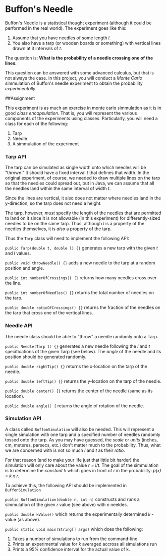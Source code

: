 # Buffon's Needle

Buffon's Needle is a statistical thought experiment (although it could be
performed in the real world). The experiment goes like this:

1. Assume that you have needles of some length _l_.
2. You also have a tarp (or wooden boards or something) with vertical lines
drawn at it intervals of _t_.

The question is: **What is the probability of a needle crossing one of the lines**.

This question can be answered with some advanced calculus, but that is not always
the case. In this project, you will conduct a _Monte Carlo_ simmulation of Buffon's
needle experiment to obtain the probability _experimentally_.

##Assignment

This experiment is as much an exercise in monte carlo simmulation as it is in good
_class encapsulation_. That is, you will represent the various components of the
experiments using classes. Particularly, you will need a class for each of the
following:

1. Tarp
2. Needle
3. A simmulation of the experiment

### Tarp API
The tarp can be simulated as single width onto which needles will be "thrown." It
should have a fixed interval _t_ that defines that width. In the original experiment,
of course, we needed to draw multiple lines on the tarp so that the needles could
spread out, but in Java, we can assume that all the needles land within the same
interval of width _t_.

Since the lines are vertical, it also does not matter where needles land in the
y-direction, so the tarp does not need a height.

The tarp, however, _must_ specify the length of the needles that are permitted to land
on it since it is not allowable (in this experiment) for differently-sized needles to
be on the same tarp. Thus, although _l_ is a property of the needles themselves, it is
_also_ a property of the tarp.

Thus the `Tarp` class will need to implement the following API:

`public Tarp(double t, double l) {}` generates a new tarp with the given _t_ and _l_ values.

`public void throwNeedle() {}` adds a new needle to the tarp at a random position and angle.

`public int numberOfCrossings() {}` returns how many needles cross over the line.

`public int numberOfNeedles() {}` returns the total number of needles on the tarp.

`public double ratioOfCrossings() {}` returns the fraction of the needles on the tarp that cross
one of the vertical lines.

### Needle API
The needle class should be able to "throw" a needle randomly onto a Tarp.

`public Needle(Tarp t) {}` generates a new needle following the _l_ and _t_
specifications of the given Tarp (see below). The _angle_ of the needle and its
position should be generated randomly.

`public double rightTip() {}` returns the x-location on the tarp of the needle.

    
`public double leftTip() {}` returns the y-location on the tarp of the needle.

`public double center() {}` returns the center of the needle (same as its location).

`public double angle() {` returns the angle of rotation of the needle.

### Simulation API
A class called `BuffonSimulation` will also be needed. This will represent a single simulation
with one tarp and a specified number of needles randomly tossed onto the tarp. As you may have
guessed, the _scale_ or _units_ (inches, cm, meteres, parsecs, etc.) don't matter much to the
probability. Thus, what we are concerned with is not so much _l_ and _t_ as their _ratio_.

For that reason (and to make your life just that little bit harder) the simulation will only
care about the value _r = l/t_. The goal of the simmulation is to determine the _constant_
 _k_ which goes in front of _r_ in the probability: _p(x) = k x r_.
 
To achieve this, the following API should be implemented in `BuffonSimulation`

`public BuffonSimulation(double r, int n)` constructs and _runs_ a simmulation of the given _r_ value
(see above) with _n_ neeldes.

`public double kValue()` which returns the experimentally determined _k_ - value (as above).

`public static void main(String[] args)` which does the following:

1. Takes a number of simulations to run from the command-line
2. Prints an experimental value for _k_ averaged accross all simulations run
3. Prints a 95% confidence interval for the actual value of k.
